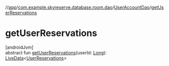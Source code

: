 //[app](../../../index.md)/[com.example.skyreserve.database.room.dao](../index.md)/[UserAccountDao](index.md)/[getUserReservations](get-user-reservations.md)

# getUserReservations

[androidJvm]\
abstract fun [getUserReservations](get-user-reservations.md)(userId: [Long](https://kotlinlang.org/api/latest/jvm/stdlib/kotlin/-long/index.html)): [LiveData](https://developer.android.com/reference/kotlin/androidx/lifecycle/LiveData.html)&lt;[UserReservations](../../com.example.skyreserve.WhatToDo.DataTransferObject/-user-reservations/index.md)&gt;
